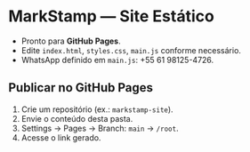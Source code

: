 
# MarkStamp — Site Estático

- Pronto para **GitHub Pages**.
- Edite `index.html`, `styles.css`, `main.js` conforme necessário.
- WhatsApp definido em `main.js`: +55 61 98125-4726.

## Publicar no GitHub Pages
1. Crie um repositório (ex.: `markstamp-site`).
2. Envie o conteúdo desta pasta.
3. Settings → Pages → Branch: `main` → `/root`.
4. Acesse o link gerado.
